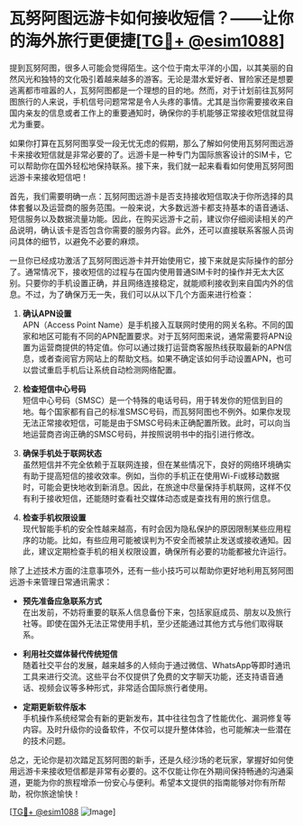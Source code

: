 # 瓦努阿图远游卡如何接收短信？——让你的海外旅行更便捷[[TG💪+ @esim1088](https://t.me/s/esim1088)]

提到瓦努阿图，很多人可能会觉得陌生。这个位于南太平洋的小国，以其美丽的自然风光和独特的文化吸引着越来越多的游客。无论是潜水爱好者、冒险家还是想要逃离都市喧嚣的人，瓦努阿图都是一个理想的目的地。然而，对于计划前往瓦努阿图旅行的人来说，手机信号问题常常是令人头疼的事情。尤其是当你需要接收来自国内亲友的信息或者工作上的重要通知时，确保你的手机能够正常接收短信就显得尤为重要。

如果你打算在瓦努阿图享受一段无忧无虑的假期，那么了解如何使用瓦努阿图远游卡来接收短信就是非常必要的了。远游卡是一种专门为国际旅客设计的SIM卡，它可以帮助你在国外轻松地保持联系。接下来，我们就一起来看看如何使用瓦努阿图远游卡来接收短信吧！

首先，我们需要明确一点：瓦努阿图远游卡是否支持接收短信取决于你所选择的具体套餐以及运营商的服务范围。一般来说，大多数远游卡都支持基本的语音通话、短信服务以及数据流量功能。因此，在购买远游卡之前，建议你仔细阅读相关的产品说明，确认该卡是否包含你需要的服务内容。此外，还可以直接联系客服人员询问具体的细节，以避免不必要的麻烦。

一旦你已经成功激活了瓦努阿图远游卡并开始使用它，接下来就是实际操作的部分了。通常情况下，接收短信的过程与在国内使用普通SIM卡时的操作并无太大区别。只要你的手机设置正确，并且网络连接稳定，就能顺利接收到来自国内外的信息。不过，为了确保万无一失，我们可以从以下几个方面来进行检查：

1. **确认APN设置**  
   APN（Access Point Name）是手机接入互联网时使用的网关名称。不同的国家和地区可能有不同的APN配置要求。对于瓦努阿图来说，通常需要将APN设置为运营商提供的特定值。你可以通过拨打运营商客服热线获取最新的APN信息，或者查阅官方网站上的帮助文档。如果不确定该如何手动设置APN，也可以尝试重启手机后让系统自动检测网络配置。

2. **检查短信中心号码**  
   短信中心号码（SMSC）是一个特殊的电话号码，用于转发你的短信到目的地。每个国家都有自己的标准SMSC号码，而瓦努阿图也不例外。如果你发现无法正常接收短信，可能是由于SMSC号码未正确配置所致。此时，可以向当地运营商咨询正确的SMSC号码，并按照说明书中的指引进行修改。

3. **确保手机处于联网状态**  
   虽然短信并不完全依赖于互联网连接，但在某些情况下，良好的网络环境确实有助于提高短信的接收效率。例如，当你的手机正在使用Wi-Fi或移动数据时，可能会更快地收到新消息。因此，在旅途中尽量保持手机联网，这样不仅有利于接收短信，还能随时查看社交媒体动态或是查找有用的旅行信息。

4. **检查手机权限设置**  
   现代智能手机的安全性越来越高，有时会因为隐私保护的原因限制某些应用程序的功能。比如，有些应用可能被误判为不安全而被禁止发送或接收通知。因此，建议定期检查手机的相关权限设置，确保所有必要的功能都被允许运行。

除了上述技术方面的注意事项外，还有一些小技巧可以帮助你更好地利用瓦努阿图远游卡来管理日常通讯需求：

- **预先准备应急联系方式**  
   在出发前，不妨将重要的联系人信息备份下来，包括家庭成员、朋友以及旅行社等。即使在国外无法正常使用手机，至少还能通过其他方式与他们取得联系。

- **利用社交媒体替代传统短信**  
   随着社交平台的发展，越来越多的人倾向于通过微信、WhatsApp等即时通讯工具来进行交流。这些平台不仅提供了免费的文字聊天功能，还支持语音通话、视频会议等多种形式，非常适合国际旅行者使用。

- **定期更新软件版本**  
   手机操作系统经常会有新的更新发布，其中往往包含了性能优化、漏洞修复等内容。及时升级你的设备软件，不仅可以提升整体体验，也可能解决一些潜在的技术问题。

总之，无论你是初次踏足瓦努阿图的新手，还是久经沙场的老玩家，掌握好如何使用远游卡来接收短信都是非常有必要的。这不仅能让你在外期间保持畅通的沟通渠道，更能为你的旅程增添一份安心与便利。希望本文提供的指南能够对你有所帮助，祝你旅途愉快！

[[TG💪+ @esim1088](https://t.me/s/esim1088) ![Image](https://i.postimg.cc/4NQfJmqS/Snipaste-2025-05-13-00-14-12.png)]